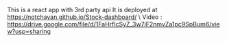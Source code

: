 This is a react app with 3rd party api
It is deployed at https://notchayan.github.io/Stock-dashboard/ \\
Video : https://drive.google.com/file/d/1FaHrflcSyZ_3w7iF2nmvZa1pc9SpBum6/view?usp=sharing
